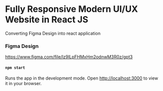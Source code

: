 # Fully Responsive Modern UI/UX Website in React JS
Converting Figma Design into react application

### Figma Design
https://www.figma.com/file/lz9lLpFHMxHm2odnwM3R0z/gpt3


#### `npm start`

Runs the app in the development mode.
Open [http://localhost:3000](http://localhost:3000) to view it in your browser.
